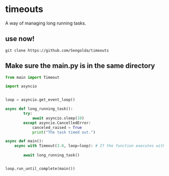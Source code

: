 # timeouts
A way of managing long running tasks.


## use now!
`git clone https://github.com/Sengolda/timeouts`

## Make sure the main.py is in the same directory
```py
from main import Timeout

import asyncio


loop = asyncio.get_event_loop()

async def long_running_task():
        try:
            await asyncio.sleep(10)
        except asyncio.CancelledError:
            canceled_raised = True
            print("The task timed out.")

async def main():
    async with Timeout(3.0, loop=loop): # If the function executes within 3 seconds, nothing will happen and function will run as normal, if not. it will raise asyncio.CancelledError
    
        await long_running_task()


loop.run_until_complete(main())
```
